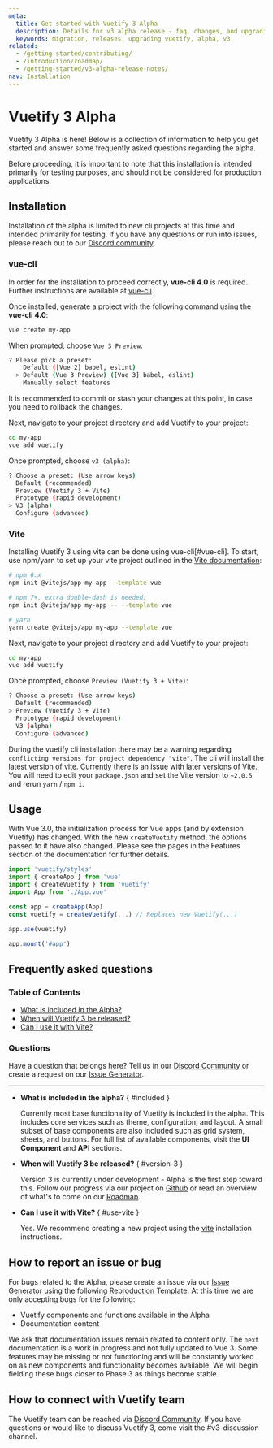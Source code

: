 ```yaml
---
meta:
  title: Get started with Vuetify 3 Alpha
  description: Details for v3 alpha release - faq, changes, and upgrading.
  keywords: migration, releases, upgrading vuetify, alpha, v3
related:
  - /getting-started/contributing/
  - /introduction/roadmap/
  - /getting-started/v3-alpha-release-notes/
nav: Installation
---
```


# Vuetify 3 Alpha

Vuetify 3 Alpha is here! Below is a collection of information to help you get started and answer some frequently asked questions regarding the alpha.

<alert type="error">

  Before proceeding, it is important to note that this installation is intended primarily for testing purposes, and should not be considered for production applications.

</alert>

## Installation

Installation of the alpha is limited to new cli projects at this time and intended primarily for testing. If you have any questions or run into issues, please reach out to our [Discord community](https://community.vuetifyjs.com/).

### vue-cli

In order for the installation to proceed correctly, **vue-cli 4.0** is required. Further instructions are available at [vue-cli](https://github.com/vuejs/vue-cli).

Once installed, generate a project with the following command using the **vue-cli 4.0**:

```bash
vue create my-app
```

When prompted, choose `Vue 3 Preview`:

```bash
? Please pick a preset:
    Default ([Vue 2] babel, eslint)
  > Default (Vue 3 Preview) ([Vue 3] babel, eslint)
    Manually select features
```

It is recommended to commit or stash your changes at this point, in case you need to rollback the changes.

Next, navigate to your project directory and add Vuetify to your project:

```bash
cd my-app
vue add vuetify
```

Once prompted, choose `v3 (alpha)`:

```bash
? Choose a preset: (Use arrow keys)
  Default (recommended)
  Preview (Vuetify 3 + Vite)
  Prototype (rapid development)
> V3 (alpha)
  Configure (advanced)
```

### Vite

Installing Vuetify 3 using vite can be done using vue-cli[#vue-cli]. To start, use npm/yarn to set up your vite project outlined in the [Vite documentation](https://vitejs.dev/guide/#scaffolding-your-first-vite-project):

```bash
# npm 6.x
npm init @vitejs/app my-app --template vue

# npm 7+, extra double-dash is needed:
npm init @vitejs/app my-app -- --template vue

# yarn
yarn create @vitejs/app my-app --template vue
```

Next, navigate to your project directory and add Vuetify to your project:

```bash
cd my-app
vue add vuetify
```

Once prompted, choose `Preview (Vuetify 3 + Vite)`:

```bash
? Choose a preset: (Use arrow keys)
  Default (recommended)
> Preview (Vuetify 3 + Vite)
  Prototype (rapid development)
  V3 (alpha)
  Configure (advanced)
```

<alert type="warning">

  During the vuetify cli installation there may be a warning regarding `conflicting versions for project dependency "vite"`. The cli will install the latest version of vite. Currently there is an issue with later versions of Vite. You will need to edit your `package.json` and set the Vite version to `~2.0.5` and rerun `yarn` / `npm i`.

</alert>

## Usage

With Vue 3.0, the initialization process for Vue apps (and by extension Vuetify) has changed. With the new `createVuetify` method, the options passed to it have also changed. Please see the pages in the Features section of the documentation for further details.

```js
import 'vuetify/styles'
import { createApp } from 'vue'
import { createVuetify } from 'vuetify'
import App from './App.vue'

const app = createApp(App)
const vuetify = createVuetify(...) // Replaces new Vuetify(...)

app.use(vuetify)

app.mount('#app')
```

## Frequently asked questions

### Table of Contents

- [What is included in the Alpha?](#included)
- [When will Vuetify 3 be released?](#version-3)
- [Can I use it with Vite?](#use-vite)

### Questions

Have a question that belongs here? Tell us in our [Discord Community](https://community.vuetifyjs.com/) or create a request on our [Issue Generator](https://issues.vuetifyjs.com/).

---

- **What is included in the alpha?** { #included }

  Currently most base functionality of Vuetify is included in the alpha. This includes core services such as theme, configuration, and layout. A small subset of base components are also included such as grid system, sheets, and buttons. For full list of available components, visit the **UI Component** and **API** sections.

- **When will Vuetify 3 be released?** { #version-3 }

  Version 3 is currently under development - Alpha is the first step toward this. Follow our progress via our project on [Github](https://github.com/orgs/vuetifyjs/projects/7) or read an overview of what's to come on our [Roadmap](/introduction/roadmap/).

- **Can I use it with Vite?** { #use-vite }

  Yes. We recommend creating a new project using the [vite](#vite) installation instructions.

## How to report an issue or bug

For bugs related to the Alpha, please create an issue via our [Issue Generator](https://issues.vuetifyjs.com/) using the following [Reproduction Template](https://v3-template.vuetifyjs.com/). At this time we are only accepting bugs for the following:

- Vuetify components and functions available in the Alpha
- Documentation content

<alert type="info">

  We ask that documentation issues remain related to content only. The `next` documentation is a work in progress and not fully updated to Vue 3. Some features may be missing or not functioning and will be constantly worked on as new components and functionality becomes available. We will begin fielding these bugs closer to Phase 3 as things become stable.

</alert>

## How to connect with Vuetify team

The Vuetify team can be reached via [Discord Community](https://community.vuetifyjs.com/). If you have questions or would like to discuss Vuetify 3, come visit the #v3-discussion channel.

<backmatter />
